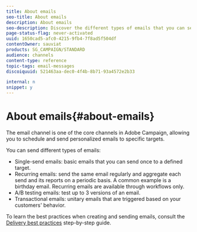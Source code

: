 ```yaml
---
title: About emails
seo-title: About emails
description: About emails
seo-description: Discover the different types of emails that you can send with Adobe Campaign.
page-status-flag: never-activated
uuid: 1650cad5-afc0-4215-9fb4-7f8ad5f504df
contentOwner: sauviat
products: SG_CAMPAIGN/STANDARD
audience: channels
content-type: reference
topic-tags: email-messages
discoiquuid: 521463aa-dec0-4f4b-8b71-93a4572e2b33

internal: n
snippet: y
---
```


# About emails{#about-emails}

The email channel is one of the core channels in Adobe Campaign, allowing you to schedule and send personalized emails to specific targets.

You can send different types of emails:

* Single-send emails: basic emails that you can send once to a defined target.
* Recurring emails: send the same email regularly and aggregate each send and its reports on a periodic basis. A common example is a birthday email. Recurring emails are available through workflows only.
* A/B testing emails: test up to 3 versions of an email.
* Transactional emails: unitary emails that are triggered based on your customers' behavior.

To learn the best practices when creating and sending emails, consult the [Delivery best practices](https://docs.campaign.adobe.com/doc/standard/getting_started/en/ACS_DeliveryBestPractices.html) step-by-step guide.
